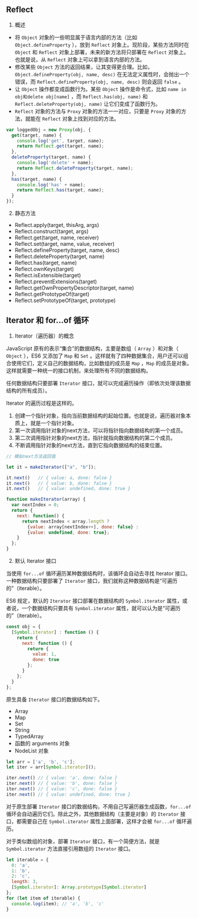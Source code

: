 
## Reflect  

1. 概述  

* 将 `Object` 对象的一些明显属于语言内部的方法（比如 `Object.defineProperty` ），放到 `Reflect` 对象上。现阶段，某些方法同时在 `Object` 和 `Reflect` 对象上部署，未来的新方法将只部署在 `Reflect` 对象上。也就是说，从 `Reflect` 对象上可以拿到语言内部的方法。  
* 修改某些 `Object` 方法的返回结果，让其变得更合理。比如， `Object.defineProperty(obj, name, desc)` 在无法定义属性时，会抛出一个错误，而 `Reflect.defineProperty(obj, name, desc)` 则会返回 `false` 。 
* 让 `Object` 操作都变成函数行为。某些 `Object` 操作是命令式，比如 `name in obj和delete obj[name]` ，而 `Reflect.has(obj, name)` 和 `Reflect.deleteProperty(obj, name)` 让它们变成了函数行为。
* `Reflect` 对象的方法与 `Proxy` 对象的方法一一对应，只要是 `Proxy` 对象的方法，就能在 `Reflect` 对象上找到对应的方法。  

```javascript
var loggedObj = new Proxy(obj, {
  get(target, name) {
    console.log('get', target, name);
    return Reflect.get(target, name);
  },
  deleteProperty(target, name) {
    console.log('delete' + name);
    return Reflect.deleteProperty(target, name);
  },
  has(target, name) {
    console.log('has' + name);
    return Reflect.has(target, name);
  }
});
```

2. 静态方法  

* Reflect.apply(target, thisArg, args)
* Reflect.construct(target, args)
* Reflect.get(target, name, receiver)
* Reflect.set(target, name, value, receiver)
* Reflect.defineProperty(target, name, desc)
* Reflect.deleteProperty(target, name)
* Reflect.has(target, name)
* Reflect.ownKeys(target)
* Reflect.isExtensible(target)
* Reflect.preventExtensions(target)
* Reflect.getOwnPropertyDescriptor(target, name)
* Reflect.getPrototypeOf(target)
* Reflect.setPrototypeOf(target, prototype)


## Iterator 和 for...of 循环  

1. Iterator（遍历器）的概念  

JavaScript 原有的表示“集合”的数据结构，主要是数组（ `Array` ）和对象（ `Object` ），ES6 又添加了 `Map` 和 `Set` 。这样就有了四种数据集合，用户还可以组合使用它们，定义自己的数据结构，比如数组的成员是 `Map` ，`Map` 的成员是对象。这样就需要一种统一的接口机制，来处理所有不同的数据结构。  

任何数据结构只要部署 `Iterator` 接口，就可以完成遍历操作（即依次处理该数据结构的所有成员）。  

Iterator 的遍历过程是这样的。  

1. 创建一个指针对象，指向当前数据结构的起始位置。也就是说，遍历器对象本质上，就是一个指针对象。
2. 第一次调用指针对象的next方法，可以将指针指向数据结构的第一个成员。
3. 第二次调用指针对象的next方法，指针就指向数据结构的第二个成员。
4. 不断调用指针对象的next方法，直到它指向数据结构的结束位置。  

```javascript
// 模拟next方法返回值

let it = makeIterator(["a", "b"]);

it.next()   // { value: a, done: false }
it.next()   // { value: b, done: false }
it.next()   // { value: undefined, done: true }

function makeIterator(array) {
  var nextIndex = 0;
  return {
    next: function() {
      return nextIndex < array.length ?
        {value: array[nextIndex++], done: false} :
        {value: undefined, done: true};
    }
  };
}
```

2. 默认 Iterator 接口  

当使用 `for...of` 循环遍历某种数据结构时，该循环会自动去寻找 Iterator 接口。一种数据结构只要部署了 `Iterator` 接口，我们就称这种数据结构是“可遍历的”（iterable）。  

ES6 规定，默认的 `Iterator` 接口部署在数据结构的 `Symbol.iterator` 属性，或者说，一个数据结构只要具有 `Symbol.iterator` 属性，就可以认为是“可遍历的”（iterable）。  

```javascript
const obj = {
  [Symbol.iterator] : function () {
    return {
      next: function () {
        return {
          value: 1,
          done: true
        };
      }
    };
  }
};
```

原生具备 `Iterator` 接口的数据结构如下。  

* Array
* Map
* Set
* String
* TypedArray
* 函数的 arguments 对象
* NodeList 对象

```javascript
let arr = ['a', 'b', 'c'];
let iter = arr[Symbol.iterator]();

iter.next() // { value: 'a', done: false }
iter.next() // { value: 'b', done: false }
iter.next() // { value: 'c', done: false }
iter.next() // { value: undefined, done: true }
```

对于原生部署 `Iterator` 接口的数据结构，不用自己写遍历器生成函数，`for...of` 循环会自动遍历它们。除此之外，其他数据结构（主要是对象）的 `Iterator` 接口，都需要自己在 `Symbol.iterator` 属性上面部署，这样才会被 `for...of` 循环遍历。  

对于类似数组的对象，部署 `Iterator` 接口，有一个简便方法，就是 `Symbol.iterator` 方法直接引用数组的 `Iterator` 接口。  

```javascript
let iterable = {
  0: 'a',
  1: 'b',
  2: 'c',
  length: 3,
  [Symbol.iterator]: Array.prototype[Symbol.iterator]
};
for (let item of iterable) {
  console.log(item); // 'a', 'b', 'c'
}
```